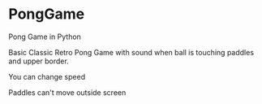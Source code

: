 # PongGame
Pong Game in Python


Basic Classic Retro Pong Game with sound when ball is touching paddles and upper border.

You can change speed

Paddles can't move outside screen
